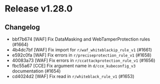 # Release v1.28.0
## Changelog
* bbf7b674 [WAF] Fix DataMasking and WebTamperProtection rules (#1664)
* 4b4dc7bf [WAF] Fix import for `r/waf_whiteblackip_rule_v1` (#1661)
* e592c0fa [WAF] Fix errors in `r/preciseprotection_rule_v1` (#1658)
* 40083a73 [WAF] Fix errors in `r/ccattackprotection_rule_v1` (#1656)
* fbc55a67 [CCE] Fix argument name in `d/cce_kubeconfig_v3` documentation (#1654)
* cd4024d2 [WAF] Fix read in `r/whiteblack_rule_v1` (#1653)

